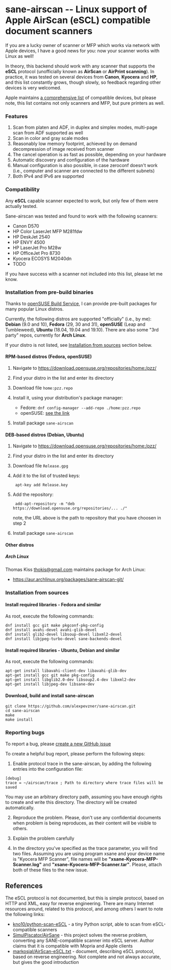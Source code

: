 # sane-airscan -- Linux support of Apple AirScan (eSCL) compatible document scanners

If you are a lucky owner of scanner or MFP which works via network with
Apple devices, I have a good news for you: now your scanner works with
Linux as well!

In theory, this backend should work with any scanner that supports the
**eSCL** protocol (unofficially known as **AirScan** or **AirPrint scanning**).
In practice, it was tested on several devices from **Canon**, **Kyocera**
and **HP**, and this list constantly grows, though slowly, so feedback
regarding other devices is very welcomed.

Apple maintains [a comprehensive list](https://support.apple.com/en-us/HT201311)
of compatible devices, but please note, this list contains not only scanners
and MFP, but pure printers as well.

### Features

1. Scan from platen and ADF, in duplex and simplex modes, multi-page
scan from ADF supported as well
2. Scan in color and gray scale modes
3. Reasonably low memory footprint, achieved by on demand decompression of
image received from scanner
4. The cancel operation is as fast as possible, depending on your hardware
5. Automatic discovery and configuration of the hardware
6. Manual configuration is also possible, in case zeroconf doesn't work
(i.e., computer and scanner are connected to the different subnets)
7. Both IPv4 and IPv6 are supported

### Compatibility

Any **eSCL** capable scanner expected to work, but only few of them
were actually tested.

Sane-airscan was tested and found to work with the following scanners:
* Canon D570
* HP Color LaserJet MFP M281fdw
* HP DeskJet 2540
* HP ENVY 4500
* HP LaserJet Pro M28w
* HP OfficeJet Pro 8730
* Kyocera ECOSYS M2040dn
* TODO

If you have success with a scanner not included into this list,
please let me know.

### Installation from pre-build binaries

Thanks to [openSUSE Build Service](https://build.opensuse.org/), I can
provide pre-built packages for many popular Linux distros.

Currently, the following distros are supported "officially" (i.e., by me):
**Debian** (9.0 and 10), **Fedora** (29, 30 and 31),
**openSUSE** (Leap and Tumbleweed), **Ubuntu** (18.04, 19.04 and 19.10).
There are also some "3rd party" repos, currently for **Arch Linux**.

If your distro is not listed, see
[Installation from sources](https://github.com/alexpevzner/sane-airscan#installation-from-sources)
section below.

#### RPM-based distros (Fedora, openSUSE)

1. Navigate to https://download.opensuse.org/repositories/home:/pzz/
2. Find your distro in the list and enter its directory
3. Download file `home:pzz.repo`
4. Install it, using your distribution's package manager:

    * Fedore: `dnf config-manager --add-repo ./home:pzz.repo`
    * openSUSE: [see the link](https://en.opensuse.org/SDB:Add_package_repositories)

5. Install package `sane-airscan`

#### DEB-based distros (Debian, Ubuntu)

1. Navigate to https://download.opensuse.org/repositories/home:/pzz/
2. Find your distro in the list and enter its directory
3. Download file `Release.gpg`
4. Add it to the list of trusted keys:

        apt-key add Release.key

5. Add the repository:

        add-apt-repository -m "deb https://download.opensuse.org/repositories/... ./"

    note, the URL above is the path to repository that you have choosen in step 2

6. Install package `sane-airscan`

#### Other distros

##### Arch Linux

Thomas Kiss <thokis@gmail.com> maintains package for Arch Linux:

* https://aur.archlinux.org/packages/sane-airscan-git/

### Installation from sources
#### Install required libraries - Fedora and similar
As root, execute the following commands:
```
dnf install gcc git make pkgconf-pkg-config
dnf install avahi-devel avahi-glib-devel
dnf install glib2-devel libsoup-devel libxml2-devel
dnf install libjpeg-turbo-devel sane-backends-devel
```
#### Install required libraries - Ubuntu, Debian and similar
As root, execute the following commands:
```
apt-get install libavahi-client-dev libavahi-glib-dev
apt-get install gcc git make pkg-config
apt-get install libglib2.0-dev libsoup2.4-dev libxml2-dev
apt-get install libjpeg-dev libsane-dev
```
#### Download, build and install sane-airscan
```
git clone https://github.com/alexpevzner/sane-airscan.git
cd sane-airscan
make
make install
```
### Reporting bugs
To report a bug, please [create a new GitHub issue](https://github.com/alexpevzner/sane-airscan/issues/new)

To create a helpful bug report, please perform the following steps:

1. Enable protocol trace in the sane-airscan, by adding the following
entries into the configuration file:
```
[debug]
trace = ~/airscan/trace ; Path to directory where trace files will be saved
```
You may use an arbitrary directory path, assuming you have enough rights
to create and write this directory. The directory will be created automatically.

2. Reproduce the problem. Please, don't use any confidential documents
when problem is being reproduces, as their content will be visible to
others.

3. Explain the problem carefully

4. In the directory you've specified as the trace parameter, you will find
two files. Assuming you are using program xsane and your device name is
"Kyocera MFP Scanner", file names will be **"xsane-Kyocera-MFP-Scanner.log"**
and **"xsane-Kyocera-MFP-Scanner.tar"**. Please, attach both of these files
to the new issue.

## References

The eSCL protocol is not documented, but this is simple protocol,
based on HTTP and XML, easy for reverse engineering. There are many
Internet resources around, related to this protocol, and among others
I want to note the following links:

* [kno10/python-scan-eSCL](https://github.com/kno10/python-scan-eSCL) - a tiny
Python script, able to scan from eSCL-compatible scanners
* [SimulPiscator/AirSane](https://github.com/SimulPiscator/AirSane) - this
project solves the reverse problem, converting any SANE-compatible scanner
into eSCL server. Author claims that it is compatible with Mopria and
Apple clients
* [markosjal/AirScan-eSCL.txt](https://gist.github.com/markosjal/79d03cc4f1fd287016906e7ff6f07136) - document,
describing eSCL protocol, based on reverse engineering. Not complete and
not always accurate, but gives the good introduction
